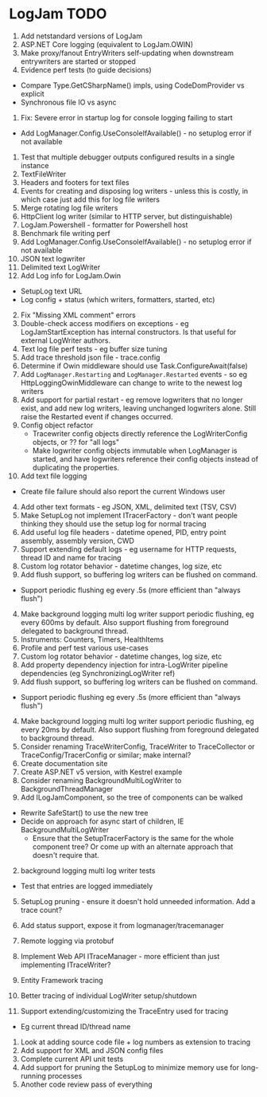 # LogJam TODO

1. Add netstandard versions of LogJam
2. ASP.NET Core logging (equivalent to LogJam.OWIN)
3. Make proxy/fanout EntryWriters self-updating when downstream entrywriters are started or stopped
3. Evidence perf tests (to guide decisions)
  * Compare Type.GetCSharpName() impls, using CodeDomProvider vs explicit
  * Synchronous file IO vs async
1. Fix: Severe error in startup log for console logging failing to start
  * Add LogManager.Config.UseConsoleIfAvailable() - no setuplog error if not available
1. Test that multiple debugger outputs configured results in a single instance
1. TextFileWriter
1. Headers and footers for text files
2. Events for creating and disposing log writers - unless this is costly, in which case just add this for log file writers
2. Merge rotating log file writers
2. HttpClient log writer (similar to HTTP server, but distinguishable)
2. LogJam.Powershell - formatter for Powershell host
3. Benchmark file writing perf
1. Add LogManager.Config.UseConsoleIfAvailable() - no setuplog error if not available
3. JSON text logwriter
3. Delimited text LogWriter
2. Add Log info for LogJam.Owin
  * SetupLog text URL
  * Log config + status (which writers, formatters, started, etc)
2. Fix "Missing XML comment" errors
3. Double-check access modifiers on exceptions - eg LogJamStartException has internal constructors. Is that useful for external LogWriter authors.
4. Text log file perf tests - eg buffer size tuning
3. Add trace threshold json file - trace.config
3. Determine if Owin middleware should use Task.ConfigureAwait(false)
4. Add `LogManager.Restarting` and `LogManager.Restarted` events - so eg HttpLoggingOwinMiddleware can change to write to the newest log writers
5. Add support for partial restart - eg remove logwriters that no longer exist, and add new log writers, leaving unchanged logwriters alone.  Still raise the Restarted event if changes occurred.
2. Config object refactor
    * Tracewriter config objects directly reference the LogWriterConfig objects, or ?? for "all logs"
    * Make logwriter config objects immutable when LogManager is started, and have logwriters reference their config objects instead of duplicating the properties.
3. Add text file logging
  * Create file failure should also report the current Windows user
4. Add other text formats - eg JSON, XML, delimited text (TSV, CSV)
5. Make SetupLog not implement ITracerFactory - don't want people thinking they should use the setup log for normal tracing
5. Add useful log file headers - datetime opened, PID, entry point assembly, assembly version, CWD
6. Support extending default logs - eg username for HTTP requests, thread ID and name for tracing
1. Custom log rotator behavior - datetime changes, log size, etc
3. Add flush support, so buffering log writers can be flushed on command.
  * Support periodic flushing eg every .5s (more efficient than "always flush")
4. Make background logging multi log writer support periodic flushing, eg every 600ms by default.  Also support flushing from foreground delegated to background thread.
5. Instruments: Counters, Timers, HealthItems
1. Profile and perf test various use-cases
1. Custom log rotator behavior - datetime changes, log size, etc
4. Add property dependency injection for intra-LogWriter pipeline dependencies (eg SynchronizingLogWriter ref)
3. Add flush support, so buffering log writers can be flushed on command.
  * Support periodic flushing eg every .5s (more efficient than "always flush")
4. Make background logging multi log writer support periodic flushing, eg every 20ms by default.  Also support flushing from foreground delegated to background thread.
1. Consider renaming TraceWriterConfig, TraceWriter to TraceCollector or TraceConfig/TracerConfig or similar; make internal?
1. Create documentation site
1. Create ASP.NET v5 version, with Kestrel example
1. Consider renaming BackgroundMultiLogWriter to BackgroundThreadManager
1. Add ILogJamComponent, so the tree of components can be walked
  * Rewrite SafeStart() to use the new tree
  * Decide on approach for async start of children, IE BackgroundMultiLogWriter
	* Ensure that the SetupTracerFactory is the same for the whole component tree?  Or come up with an alternate
	approach that doesn't require that.
2. background logging multi log writer tests
  * Test that entries are logged immediately
5. SetupLog pruning - ensure it doesn't hold unneeded information.  Add a trace count?

2. Add status support, expose it from logmanager/tracemanager
3. Remote logging via protobuf
1. Implement Web API ITraceManager - more efficient than just implementing ITraceWriter?
1. Entity Framework tracing
1. Better tracing of individual LogWriter setup/shutdown

1. Support extending/customizing the TraceEntry used for tracing
  * Eg current thread ID/thread name
1. Look at adding source code file + log numbers as extension to tracing
1. Add support for XML and JSON config files
2. Complete current API unit tests
3. Add support for pruning the SetupLog to minimize memory use for long-running processes
4. Another code review pass of everything

